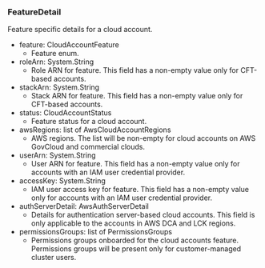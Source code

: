 ### FeatureDetail
Feature specific details for a cloud account.

- feature: CloudAccountFeature
  - Feature enum.
- roleArn: System.String
  - Role ARN for feature. This field has a non-empty value only for CFT-based accounts.
- stackArn: System.String
  - Stack ARN for feature. This field has a non-empty value only for CFT-based accounts.
- status: CloudAccountStatus
  - Feature status for a cloud account.
- awsRegions: list of AwsCloudAccountRegions
  - AWS regions. The list will be non-empty for cloud accounts on AWS GovCloud and commercial clouds.
- userArn: System.String
  - User ARN for feature. This field has a non-empty value only for accounts with an IAM user credential provider.
- accessKey: System.String
  - IAM user access key for feature. This field has a non-empty value only for accounts with an IAM user credential provider.
- authServerDetail: AwsAuthServerDetail
  - Details for authentication server-based cloud accounts. This field is only applicable to the accounts in AWS DCA and LCK regions.
- permissionsGroups: list of PermissionsGroups
  - Permissions groups onboarded for the cloud accounts feature. Permissions groups will be present only for customer-managed cluster users.
